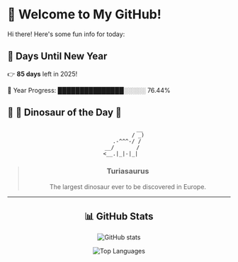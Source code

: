 # 🦖 Welcome to My GitHub!

Hi there! Here's some fun info for today:

## 📅 Days Until New Year
👉 **85 days** left in 2025!

📅 Year Progress: ███████████████░░░░░ 76.44%

## 🌟 🦕 Dinosaur of the Day 🌟

<div align="center">

```text
             __
            / _)
     .-^^^-/ /
  __/       /
 <__.|_|-|_|
```

> ### **Turiasaurus**
> The largest dinosaur ever to be discovered in Europe.

---

## 📊 GitHub Stats
![GitHub stats](https://github-readme-stats.vercel.app/api?username=MAadinP&show_icons=true&theme=tokyonight)

![Top Languages](https://github-readme-stats.vercel.app/api/top-langs/?username=MAadinP&layout=compact&theme=tokyonight&cache_seconds=1)


</div>